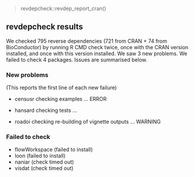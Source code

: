> revdepcheck::revdep_report_cran()
## revdepcheck results

We checked 795 reverse dependencies (721 from CRAN + 74 from BioConductor) by running R CMD check twice, once with the CRAN version installed, and once with this version installed. We saw 3 new problems. We failed to check 4 packages. Issues are summarised below.

### New problems
(This reports the first line of each new failure)

* censusr
  checking examples ... ERROR

* hansard
  checking tests ...

* roadoi
  checking re-building of vignette outputs ... WARNING

### Failed to check

* flowWorkspace (failed to install)
* loon          (failed to install)
* naniar        (check timed out)
* visdat        (check timed out)
> 
> 
